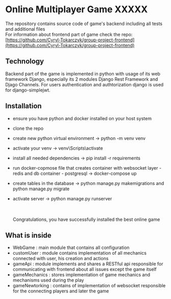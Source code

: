 # Online Multiplayer Game XXXXX
The repository contains source code of game's backend including all tests and additional files
<br>For information about frontend part of game check the repo: [https://github.com/Cyryl-Tokarczyk/group-project-frontend](https://github.com/Cyryl-Tokarczyk/group-project-frontend)

## Technology
  Backend part of the game is implemented in python with usage of its web framework Django,
  especially its 2 modules Django Rest Framework and Djago Channels. For users authentication and authtorization django is used for
  django-simplejwt.


## Installation
- ensure you have python and docker installed on your host system
- clone the repo
- create new python virtual environment -> python -m venv venv
- activate your venv -> venv\Scripts\activate
- install all needed dependencies -> pip install -r requirements
- run docker-copmose file that creates container with websocket layer - redis and db container  - postgresql -> docker-compose up
- create tables in the database -> python manage.py makemigrations and python manage.py migrate
- activate server -> python manage.py runserver

  <br><br>Congratulations, you have successfully installed the best online game
  

## What is inside
- WebGame : main module that contains all configuration
- customUser : module contains implementation of all mechanics connected with user, his creation and actions
- gameApi : module implements and shares a RESTful api responsible for communicating with frontend about all issues except the game itself
- gameMechanics : stores implementation of game mechanics and mechanisms used during the play
- gameNewtorking : contains of implementation of websocket responsible for the connecting players and later the game

